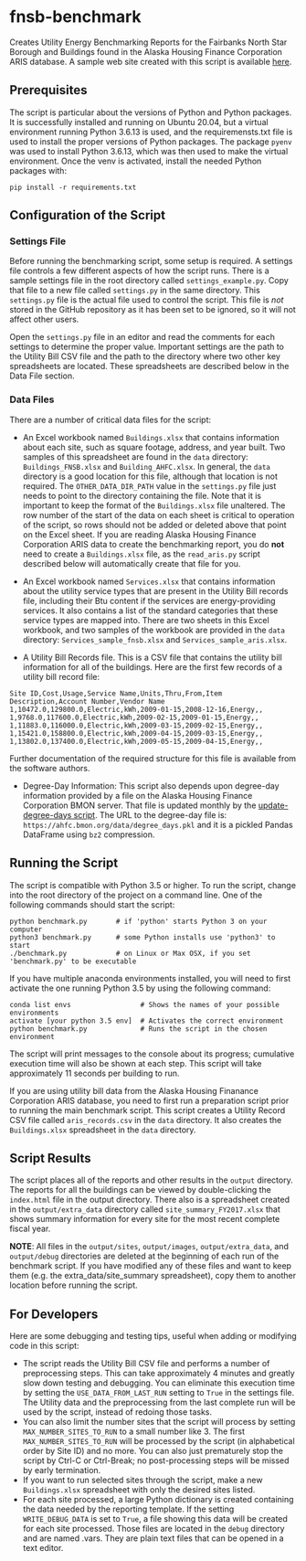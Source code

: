 # fnsb-benchmark
Creates Utility Energy Benchmarking Reports for the Fairbanks North Star Borough
and Buildings found in the Alaska Housing Finance Corporation ARIS database.  A
sample web site created with this script is available [here](http://benchmark.ahfc.webfactional.com/).

## Prerequisites
The script is particular about the versions of Python and Python packages.
It is successfully installed and running on Ubuntu 20.04, but a virtual
environment running Python 3.6.13 is used, and the requiremensts.txt
file is used to install the proper versions of Python packages.  The
package `pyenv` was used to install Python 3.6.13, which was then used to
make the virtual environment.  Once the venv is activated, install the
needed Python packages with:

    pip install -r requirements.txt
    
## Configuration of the Script

### Settings File

Before running the benchmarking script, some setup is required.  A settings file
controls a few different aspects of how the script runs.  There is a sample settings
file in the root directory called `settings_example.py`.  Copy that file to a new
file called `settings.py` in the same directory.  This `settings.py` file is the actual file used to control
the script.  This file is *not* stored in the GitHub repository as it has been set to be ignored, 
so it will not affect other users.

Open the `settings.py` file in an editor and read the comments for each settings
to determine the proper value.  Important settings are the path to the Utility Bill
CSV file and the path to the directory where two other key spreadsheets are located. 
These spreadsheets are described below in the Data File section.

### Data Files

There are a number of critical data files for the script:

* An Excel workbook named `Buildings.xlsx` that contains information about each site,
such as square footage, address, and year built.  Two samples of this
spreadsheet are found in the `data` directory: `Buildings_FNSB.xlsx` and `Building_AHFC.xlsx`.
In general, the `data` directory is a good location for this file, although that location
is not required.  The `OTHER_DATA_DIR_PATH` value in the `settings.py` file just needs to point
to the directory containing the file. Note that it is important to keep the format of the `Buildings.xlsx` 
file unaltered. The row number of the start of the data on each sheet is critical to operation of the script,
so rows should not be added or deleted above that point on the Excel sheet.  If you are
reading Alaska Housing Finance Corporation ARIS data to create the benchmarking report,
you do **not** need to create a `Buildings.xlsx` file, as the `read_aris.py` script
described below will automatically create that file for you.

* An Excel workbook named `Services.xlsx` that contains information about the utility
service types that are present in the Utility Bill records file, including their Btu content
if the services are energy-providing services.  It also contains a list of
the standard categories that these service types are mapped into.  There are two sheets in
this Excel workbook, and two samples of the workbook are provided in the `data` directory: 
`Services_sample_fnsb.xlsx` and `Services_sample_aris.xlsx`.

* A Utility Bill Records file. This is a CSV file that contains the utility
bill information for all of the buildings.  Here are the first few records of a
utility bill record file:

```
Site ID,Cost,Usage,Service Name,Units,Thru,From,Item Description,Account Number,Vendor Name
1,10472.0,129800.0,Electric,kWh,2009-01-15,2008-12-16,Energy,,
1,9768.0,117600.0,Electric,kWh,2009-02-15,2009-01-15,Energy,,
1,11883.0,116000.0,Electric,kWh,2009-03-15,2009-02-15,Energy,,
1,15421.0,158800.0,Electric,kWh,2009-04-15,2009-03-15,Energy,,
1,13802.0,137400.0,Electric,kWh,2009-05-15,2009-04-15,Energy,,
```

Further documentation of the required structure for this file is
available from the software authors.

* Degree-Day Information: This script also depends upon degree-day information provided by a file on the
Alaska Housing Finance Corporation BMON server.  That file is updated monthly
by the [update-degree-days script](https://github.com/alanmitchell/update-degree-days).
The URL to the degree-day file is:  `https://ahfc.bmon.org/data/degree_days.pkl` and
it is a pickled Pandas DataFrame using `bz2` compression.

## Running the Script

The script is compatible with Python 3.5 or higher.  To run the script, change into the root directory of
the project on a command line.  One of the following commands should start the script:

    python benchmark.py       # if 'python' starts Python 3 on your computer
    python3 benchmark.py      # some Python installs use 'python3' to start
    ./benchmark.py            # on Linux or Max OSX, if you set 'benchmark.py' to be executable

If you have multiple anaconda environments installed, you will need to first activate the one running Python 3.5 by using the following command:

    conda list envs					# Shows the names of your possible environments
    activate [your python 3.5 env]	# Activates the correct environment
    python benchmark.py				# Runs the script in the chosen environment


The script will print messages to the console about its progress; cumulative execution time
will also be shown at each step.  This script will take approximately 11 seconds per building to run.

If you are using utility bill data from the Alaska Housing Finanance Corporation ARIS
database, you need to first run a preparation script prior to running the main benchmark 
script.  This script creates a Utility Record CSV file called `aris_records.csv` in the `data` directory.  It also creates the `Buildings.xlsx` spreadsheet in the `data`
directory.

## Script Results

The script places all of the reports and other results in the `output` directory.  The reports
for all the buildings can be viewed by double-clicking the `index.html` file in the output directory.  There also is a spreadsheet created in the `output/extra_data` directory called
`site_summary_FY2017.xlsx` that shows summary information for every site for the most recent
complete fiscal year.

**NOTE**: All files in the `output/sites`, `output/images`, `output/extra_data`, and `output/debug`
directories are deleted at the beginning of each run of the benchmark script.  If you have modified
any of these files and want to keep them (e.g. the extra_data/site_summary spreadsheet), copy them
to another location before running the script.

## For Developers

Here are some debugging and testing tips, useful when adding or modifying code in this script:

* The script reads the Utility Bill CSV file and performs a number of preprocessing steps. 
  This can take approximately 4 minutes and greatly slow down testing and debugging. 
  You can eliminate this execution time by setting the `USE_DATA_FROM_LAST_RUN` setting to 
  `True` in the settings file. The Utility data and the preprocessing from the last complete run 
  will be used by the script, instead of redoing those tasks.
* You can also limit the number sites that the script will process by setting
  `MAX_NUMBER_SITES_TO_RUN` to a small number like 3.  The first `MAX_NUMBER_SITES_TO_RUN` will be
  processed by the script (in alphabetical order by Site ID) and no more.  You can also just 
  prematurely stop the script by Ctrl-C or Ctrl-Break; no post-processing steps will be missed by
  early termination.
* If you want to run selected sites through the script, make a new `Buildings.xlsx` 
  spreadsheet with only the desired sites listed.
* For each site processed, a large Python dictionary is created containing the data needed by
  the reporting template.  If the setting `WRITE_DEBUG_DATA` is set to `True`, a file showing
  this data will be created for each site processed.  Those files are located in the `debug`
  directory and are named <Site ID>.vars.  They are plain text files that can be opened in a
  text editor.
